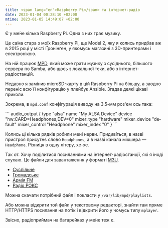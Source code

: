 ```yaml
---
title: <span lang="en">Raspberry Pi</span> та інтернет-радіо
date: 2023-01-04 00:28:10 +02:00
mtime: 2023-01-05 14:49:07 +02:00
---
```


Є у ме́не кілька Raspberry Pi. Одна з них грає музику.

Це са́ма стара з моїх Raspberry Pi, ще Model 2, яку я колись придбав аж в 2015 році у місті Ґронінґен, у якомусь магазині з 3D-принтерами і електронікою.

На ній працює [MPD][0], який може грати музику з сусіднього, більшого сервера по Samba, або щось з локальної теки, або з інтернет-радіостанцій.

Недавно я замінив microSD-карту в цій Raspberry Pi на більшу, а заодно переніс всю її конфігурацію у плейбук Ansible. Згадав деякі цікаві приколи.

Зокрема, в `mpd.conf` конфігурація виводу на 3.5-мм роз'єм ось така:

<div lang="en" markdown=1>
```
audio_output {
    type          "alsa"
    name          "My ALSA Device"
    device        "hw:CARD=Headphones,DEV=0"
    mixer_type    "hardware"
    mixer_device  "default"
    mixer_control "Headphone"
    mixer_index   "0"
}
```
</div>

Колись ці кілька рядків робили мені нерви. Придиві́ться, в назві пристроя присутнє слово `Headphones`, а в назві канала мікшера — `Headphone`. Різни́ця в одну літеру, хе-хе.

Так от. Хочу поділитися посиланнями на інтернет-радіостанції, які я іноді слухаю. Це файли для завантаження у форматі [M3U][5].

 - [Суспільне][1]
 - [Громадське][2]
 - [Армія FM][3]
 - [Радіо РОКС][4]

Можна скачати потрібний файл і покласти у `/var/lib/mpd/playlists`.

Aбо можна відкрити той файл у текстовому редакторі, знайти там пряме HTTP/HTTPS посилання на потік і відкрити його у чомусь типу `mplayer`.

Звісно, радіоприймач на батаре́йках у ме́не теж є.

[0]: https://uk.wikipedia.org/wiki/Music_Player_Daemon
[1]: /uploads/radio/Suspilne.m3u
[2]: /uploads/radio/Hromadske.m3u
[3]: /uploads/radio/ArmyFM.m3u
[4]: /uploads/radio/ROKS.m3u
[5]: https://uk.wikipedia.org/wiki/M3U
